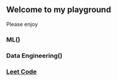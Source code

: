 ## Welcome to my playground

Please enjoy

### ML()
### Data Engineering()
### [Leet Code](https://github.com/jieunlim/Leetcode)

